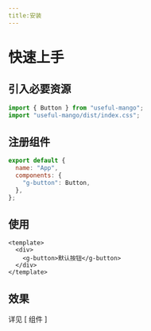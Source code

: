 ```yaml
---
title:安装
---
```


# 快速上手

## 引入必要资源

```js
import { Button } from "useful-mango";
import "useful-mango/dist/index.css";
```

## 注册组件

```js
export default {
  name: "App",
  components: {
    "g-button": Button,
  },
};
```

## 使用

```vue
<template>
  <div>
    <g-button>默认按钮</g-button>
  </div>
</template>
```

## 效果

详见 [ 组件 ]
